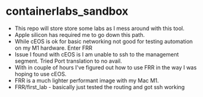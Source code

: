 # containerlabs_sandbox
- This repo will store store some labs as I mess around with this tool.
- Apple silicon has required me to go down this path.
- While cEOS is ok for basic networking not good for testing automation on my M1 hardware. Enter FRR
- Issue I found with cEOS is I am unable to ssh to the management segment. Tried Port translation to no avail.
- With in couple of hours I've figured out how to use FRR in the way I was hoping to use cEOS.
- FRR is a much lighter performant image with my Mac M1.
- FRR/first_lab - basically just tested the routing and got ssh working

